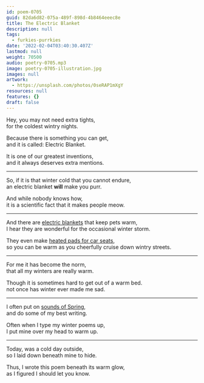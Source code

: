 ```yaml
---
id: poem-0705
guid: 82da6d82-075a-489f-898d-4b8464eeec8e
title: The Electric Blanket
description: null
tags:
  - furkies-purrkies
date: '2022-02-04T03:40:30.407Z'
lastmod: null
weight: 70500
audio: poetry-0705.mp3
image: poetry-0705-illustration.jpg
images: null
artwork:
  - https://unsplash.com/photos/0seRAP1mXgY
resources: null
features: {}
draft: false
---
```


Hey, you may not need extra tights,\
for the coldest wintry nights.

Because there is something you can get,\
and it is called: Electric Blanket.

It is one of our greatest inventions,\
and it always deserves extra mentions.

---

So, if it is that winter cold that you cannot endure,\
an electric blanket **will** make you purr.

And while nobody knows how,\
it is a scientific fact that it makes people meow.

---

And there are [electric blankets](https://www.amazon.com/s?k=pet+electric+heating+pad) that keep pets warm,\
I hear they are wonderful for the occasional winter storm.

They even make [heated pads for car seats](https://www.amazon.com/s?k=heated+seat+cushion+for+cars),\
so you can be warm as you cheerfully cruise down wintry streets.

---

For me it has become the norm,\
that all my winters are really warm.

Though it is sometimes hard to get out of a warm bed.\
not once has winter ever made me sad.

---

I often put on [sounds of Spring](https://www.youtube.com/results?search_query=sounds+of+spring),\
and do some of my best writing.

Often when I type my winter poems up,\
I put mine over my head to warm up.

---

Today, was a cold day outside,\
so I laid down beneath mine to hide.

Thus, I wrote this poem beneath its warm glow,\
as I figured I should let you know.
